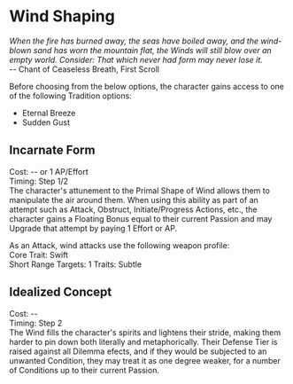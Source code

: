 # Wind Shaping

*When the fire has burned away, the seas have boiled away, and the wind-blown sand has worn the mountain flat, the Winds will still blow over an empty world. Consider: That which never had form may never lose it.*  
-- Chant of Ceaseless Breath, First Scroll

Before choosing from the below options, the character gains access to one of the following Tradition options:
* Eternal Breeze
* Sudden Gust

## Incarnate Form
Cost: -- or 1 AP/Effort    
Timing: Step 1/2  
The character's attunement to the Primal Shape of Wind allows them to manipulate the air around them. When using this ability as part of an attempt such as Attack, Obstruct, Initiate/Progress Actions, etc., the character gains a Floating Bonus equal to their current Passion and may Upgrade that attempt by paying 1 Effort or AP.

As an Attack, wind attacks use the following weapon profile:  
Core Trait: Swift  
Short Range
Targets: 1
Traits: Subtle

## Idealized Concept
Cost: --   
Timing: Step 2  
The Wind fills the character's spirits and lightens their stride, making them harder to pin down both literally and metaphorically. Their Defense Tier is raised against all Dilemma efects, and if they would be subjected to an unwanted Condition, they may treat it as one degree weaker, for a number of Conditions up to their current Passion.